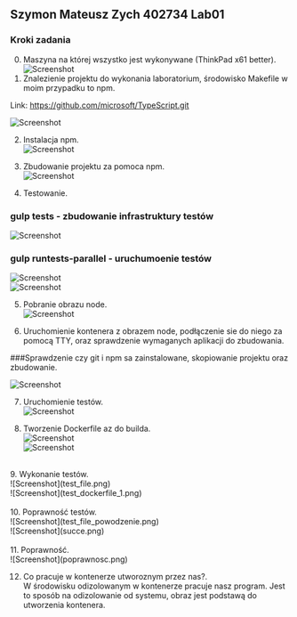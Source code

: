 ## Szymon Mateusz Zych 402734 Lab01

### Kroki zadania

0. Maszyna na której wszystko jest wykonywane (ThinkPad x61 better).<br />
![Screenshot](1.png)<br />
1. Znalezienie projektu do wykonania laboratorium, środowisko Makefile w moim przypadku to npm.<br />

Link: https://github.com/microsoft/TypeScript.git<br />

![Screenshot](2.png)<br />

2. Instalacja npm.<br />
![Screenshot](3.png)<br />

3. Zbudowanie projektu za pomoca npm. <br />
![Screenshot](4.png)<br />

4. Testowanie.<br />

### gulp tests - zbudowanie infrastruktury testów
![Screenshot](5.png)<br />

### gulp runtests-parallel - uruchumoenie testów

![Screenshot](test_1.png)<br />
![Screenshot](test_2.png)<br />

5. Pobranie obrazu node.<br />
![Screenshot](node.png)<br />

6. Uruchomienie kontenera z obrazem node, podłączenie sie do niego za pomocą TTY, oraz sprawdzenie wymaganych aplikacji do zbudowania.<br />

###Sprawdzenie czy git i npm sa zainstalowane, skopiowanie projektu oraz zbudowanie.

![Screenshot](instalacja.png)<br />

7. Uruchomienie testów.<br />
![Screenshot](testy.png)<br />

8. Tworzenie Dockerfile az do builda.<br />
![Screenshot](build_file.png)<br />
![Screenshot](docker_build_start.png)<br />
<br />
9. Wykonanie testów.<br />
![Screenshot](test_file.png)<br />
![Screenshot](test_dockerfile_1.png)<br />
<br />
10. Poprawność testów.<br />
![Screenshot](test_file_powodzenie.png)<br />
![Screenshot](succe.png)<br />
<br />
11. Poprawność.<br />
![Screenshot](poprawnosc.png)<br />

12. Co pracuje w kontenerze utworoznym przez nas?.<br />
W środowisku odizolowanym w kontenerze pracuje nasz program. Jest to sposób na odizolowanie od systemu, obraz jest podstawą do utworzenia kontenera.


